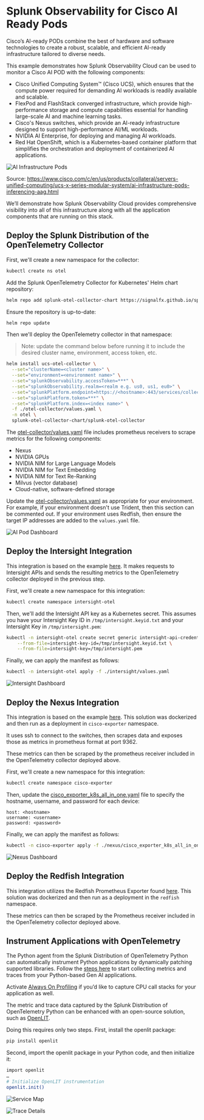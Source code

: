 # Splunk Observability for Cisco AI Ready Pods 

Cisco’s AI-ready PODs combine the best of hardware and software technologies to create a robust, 
scalable, and efficient AI-ready infrastructure tailored to diverse needs.

This example demonstrates how Splunk Observability Cloud can be used to monitor a Cisco AI POD 
with the following components: 

* Cisco Unified Computing System™ (Cisco UCS), which ensures that the compute power required for demanding AI workloads is readily available and scalable.
* FlexPod and FlashStack converged infrastructure, which provide high-performance storage and compute capabilities essential for handling large-scale AI and machine learning tasks.
* Cisco's Nexus switches, which provide an AI-ready infrastructure designed to support high-performance AI/ML workloads.
* NVIDIA AI Enterprise, for deploying and managing AI workloads.
* Red Hat OpenShift, which is a Kubernetes-based container platform that simplifies the orchestration and deployment of containerized AI applications.

![AI Infrastructure Pods](images/ai-infrastructure-pods-inferencing.png)

Source:  https://www.cisco.com/c/en/us/products/collateral/servers-unified-computing/ucs-x-series-modular-system/ai-infrastructure-pods-inferencing-aag.html 

We’ll demonstrate how Splunk Observability Cloud provides comprehensive visibility into all of this 
infrastructure along with all the application components that are running on this stack.

## Deploy the Splunk Distribution of the OpenTelemetry Collector 

First, we'll create a new namespace for the collector: 

```bash
kubectl create ns otel 
```

Add the Splunk OpenTelemetry Collector for Kubernetes' Helm chart repository:

```bash
helm repo add splunk-otel-collector-chart https://signalfx.github.io/splunk-otel-collector-chart
````

Ensure the repository is up-to-date: 

```bash
helm repo update
````

Then we'll deploy the OpenTelemetry collector in that namespace:

> Note: update the command below before running it 
> to include the desired cluster name, environment, access token, etc. 

```bash
helm install ucs-otel-collector \
  --set="clusterName=<cluster name>" \
  --set="environment=<environment name>" \
  --set="splunkObservability.accessToken=***" \
  --set="splunkObservability.realm=<realm e.g. us0, us1, eu0>" \
  --set="splunkPlatform.endpoint=https://<hostname>:443/services/collector/event" \
  --set="splunkPlatform.token=***" \
  --set="splunkPlatform.index=<index name>" \
  -f ./otel-collector/values.yaml \
  -n otel \
  splunk-otel-collector-chart/splunk-otel-collector
```

The [otel-collector/values.yaml](./otel-collector/values.yaml) file includes prometheus receivers 
to scrape metrics for the following components: 

* Nexus
* NVIDIA GPUs 
* NVIDIA NIM for Large Language Models
* NVIDIA NIM for Text Embedding
* NVIDIA NIM for Text Re-Ranking
* Milvus (vector database)
* Cloud-native, software-defined storage 

Update the [otel-collector/values.yaml](./otel-collector/values.yaml) as appropriate for your environment.  For example, if 
your environment doesn't use Trident, then this section can be commented out.  If your environment 
uses Redfish, then ensure the target IP addresses are added to the `values.yaml` file. 

![AI Pod Dashboard](images/ai-pod-dashboard.png)

## Deploy the Intersight Integration

This integration is based on the example [here](https://github.com/cgascoig/intersight-otel?tab=readme-ov-file#usage). 
It makes requests to Intersight APIs and sends the resulting metrics to the OpenTelemetry collector
deployed in the previous step. 

First, we'll create a new namespace for this integration: 

```bash 
kubectl create namespace intersight-otel
```

Then, we'll add the Intersight API key as a Kubernetes secret. This assumes you have your 
Intersight Key ID in `/tmp/intersight.keyid.txt` and your Intersight Key in `/tmp/intersight.pem`:

```bash
kubectl -n intersight-otel create secret generic intersight-api-credentials \
    --from-file=intersight-key-id=/tmp/intersight.keyid.txt \
    --from-file=intersight-key=/tmp/intersight.pem
````

Finally, we can apply the manifest as follows: 

```bash
kubectl -n intersight-otel apply -f ./intersight/values.yaml
```

![Intersight Dashboard](images/intersight-dashboard.png)

## Deploy the Nexus Integration

This integration is based on the example [here](https://github.com/lwlcom/cisco_exporter).
This solution was dockerized and then run as a deployment in `cisco-exporter` namespace.

It uses ssh to connect to the switches, then scrapes data and exposes those as metrics in 
prometheus format at port 9362.

These metrics can then be scraped by the prometheus receiver included in the OpenTelemetry 
collector deployed above. 

First, we'll create a new namespace for this integration:

```bash 
kubectl create namespace cisco-exporter
```

Then, update the [cisco_exporter_k8s_all_in_one.yaml](./nexus/cisco_exporter_k8s_all_in_one.yaml) file 
to specify the hostname, username, and password for each device:  

````
host: <hostname>
username: <username>
password: <password>
````

Finally, we can apply the manifest as follows:

```bash
kubectl -n cisco-exporter apply -f ./nexus/cisco_exporter_k8s_all_in_one.yaml
```
![Nexus Dashboard](images/nexus-dashboard.png)

## Deploy the Redfish Integration

This integration utilizes the Redfish Prometheus Exporter found [here](https://github.com/sapcc/redfish-exporter/tree/main).
This solution was dockerized and then run as a deployment in the `redfish` namespace.

These metrics can then be scraped by the Prometheus receiver included in the OpenTelemetry
collector deployed above.

## Instrument Applications with OpenTelemetry 

The Python agent from the Splunk Distribution of OpenTelemetry Python can automatically instrument 
Python applications by dynamically patching supported libraries. Follow the [steps here](https://docs.splunk.com/observability/en/gdi/get-data-in/application/python/instrumentation/instrument-python-application.html) 
to start collecting metrics and traces from your Python-based Gen AI applications.

Activate [Always On Profiling](https://docs.splunk.com/observability/en/gdi/get-data-in/application/python/instrumentation/instrument-python-application.html) 
if you’d like to capture CPU call stacks for your application as well.

The metric and trace data captured by the Splunk Distribution of OpenTelemetry Python 
can be enhanced with an open-source solution, such as [OpenLIT](https://openlit.io/).

Doing this requires only two steps. First, install the openlit package:

```bash
pip install openlit
```

Second, import the openlit package in your Python code, and then initialize it:

```bash
import openlit
…
# Initialize OpenLIT instrumentation
openlit.init()
```
![Service Map](images/service-map.png)

![Trace Details](images/trace-details.png)
